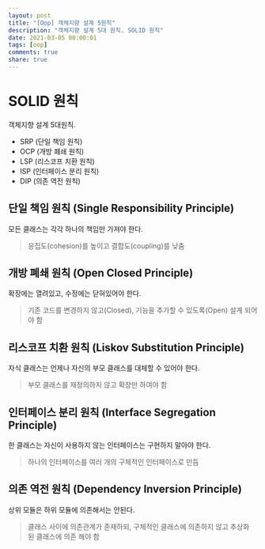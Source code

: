 ```yaml
---
layout: post
title: "[Oop] 객체지향 설계 5원칙"
description: "객체지향 설계 5대 원칙. SOLID 원칙"
date: 2021-03-05 00:00:01
tags: [oop]
comments: true
share: true
---
```




# SOLID 원칙

객체지향 설계 5대원칙.

- SRP (단일 책임 원칙)
- OCP (개방 폐쇄 원칙)
- LSP (리스코프 치환 원칙)
- ISP (인터페이스 분리 원칙)
- DIP (의존 역전 원칙)



## 단일 책임 원칙 (Single Responsibility Principle)

모든 클래스는 각각 하나의 책임만 가져야 한다.

> 응집도(cohesion)를 높이고 결합도(coupling)를 낮춤



## 개방 폐쇄 원칙 (Open Closed Principle)

확장에는 열려있고, 수정에는 닫혀있어야 한다.

> 기존 코드를 변경하지 않고(Closed), 기능을 추가할 수 있도록(Open) 설계 되어야 함



## 리스코프 치환 원칙 (Liskov Substitution Principle)

자식 클래스는 언제나 자신의 부모 클래스를 대체할 수 있어야 한다.

> 부모 클래스를 재정의하지 않고 확장만 하여야 함



## 인터페이스 분리 원칙 (Interface Segregation Principle)

한 클래스는 자신이 사용하지 않는 인터페이스는 구현하지 말아야 한다.

> 하나의 인터페이스를 여러 개의 구체적인 인터페이스로 만듬



## 의존 역전 원칙 (Dependency Inversion Principle)

상위 모듈은 하위 모듈에 의존해서는 안된다.

> 클래스 사이에 의존관계가 존재하되, 구체적인 클래스에 의존하지 않고 추상화 된 클래스에 의존 해야 함